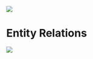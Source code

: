 ![](https://user-images.githubusercontent.com/84100490/148307416-3cc44cca-4673-40b6-b944-7c84a47f7f47.png)
# Entity Relations
![](https://user-images.githubusercontent.com/84100490/148309415-660de622-0226-49f2-b573-263644cf49f0.png)
